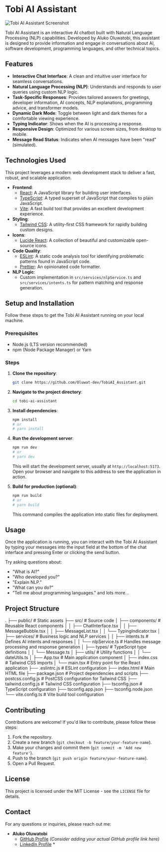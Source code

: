 # Tobi AI Assistant

![Tobi AI Assistant Screenshot](https://app.tagbox.io/w/683dfbc1e52ac800113d5197?openedFile=49e5299f-cddd-4160-bee9-186eb13db0dd)


Tobi AI Assistant is an interactive AI chatbot built with Natural Language Processing (NLP) capabilities. Developed by Aluko Oluwatobi, this assistant is designed to provide information and engage in conversations about AI, software development, programming languages, and other technical topics.

## Features

*   **Interactive Chat Interface**: A clean and intuitive user interface for seamless conversations.
*   **Natural Language Processing (NLP)**: Understands and responds to user queries using custom NLP logic.
*   **Task-Specific Responses**: Provides tailored answers for greetings, developer information, AI concepts, NLP explanations, programming advice, and transformer models.
*   **Dynamic Dark Mode**: Toggle between light and dark themes for a comfortable viewing experience.
*   **Typing Indicator**: Shows when the AI is processing a response.
*   **Responsive Design**: Optimized for various screen sizes, from desktop to mobile.
*   **Message Read Status**: Indicates when AI messages have been "read" (simulated).

## Technologies Used

This project leverages a modern web development stack to deliver a fast, robust, and scalable application.

*   **Frontend**:
    *   [React](https://react.dev/): A JavaScript library for building user interfaces.
    *   [TypeScript](https://www.typescriptlang.org/): A typed superset of JavaScript that compiles to plain JavaScript.
    *   [Vite](https://vitejs.dev/): A fast build tool that provides an excellent development experience.
*   **Styling**:
    *   [Tailwind CSS](https://tailwindcss.com/): A utility-first CSS framework for rapidly building custom designs.
*   **Icons**:
    *   [Lucide React](https://lucide.dev/): A collection of beautiful and customizable open-source icons.
*   **Code Quality**:
    *   [ESLint](https://eslint.org/): A static code analysis tool for identifying problematic patterns found in JavaScript code.
    *   [Prettier](https://prettier.io/): An opinionated code formatter.
*   **NLP Logic**:
    *   Custom implementation in `src/services/nlpService.ts` and `src/services/intents.ts` for pattern matching and response generation.

## Setup and Installation

Follow these steps to get the Tobi AI Assistant running on your local machine.

### Prerequisites

*   Node.js (LTS version recommended)
*   npm (Node Package Manager) or Yarn

### Steps

1.  **Clone the repository**:
    ```bash
    git clone https://github.com/Oluwat-dev/TobiAI_Assistant.git
    ```


2.  **Navigate to the project directory**:
    ```bash
    cd tobi-ai-assistant
    ```

3.  **Install dependencies**:
    ```bash
    npm install
    # or
    # yarn install
    ```

4.  **Run the development server**:
    ```bash
    npm run dev
    # or
    # yarn dev
    ```

    This will start the development server, usually at `http://localhost:5173`. Open your browser and navigate to this address to see the application in action.

5.  **Build for production (optional)**:
    ```bash
    npm run build
    # or
    # yarn build
    ```
    This command compiles the application into static files for deployment.

## Usage

Once the application is running, you can interact with the Tobi AI Assistant by typing your messages into the input field at the bottom of the chat interface and pressing Enter or clicking the send button.

Try asking questions about:
*   "What is AI?"
*   "Who developed you?"
*   "Explain NLP."
*   "What can you do?"
*   "Tell me about programming languages." and lots more...

## Project Structure

.
├── public/                 # Static assets
├── src/                    # Source code
│   ├── components/         # Reusable React components
│   │   ├── ChatInterface.tsx
│   │   ├── MessageBubble.tsx
│   │   ├── MessageList.tsx
│   │   └── TypingIndicator.tsx
│   ├── services/           # Business logic and NLP services
│   │   ├── intents.ts      # Defines AI intents and responses
│   │   └── nlpService.ts   # Handles message processing and response generation
│   ├── types/              # TypeScript type definitions
│   │   └── Message.ts
│   ├── utils/              # Utility functions
│   │   └── dateUtils.ts
│   ├── App.tsx             # Main application component
│   ├── index.css           # Tailwind CSS imports
│   └── main.tsx            # Entry point for the React application
├── .eslintrc.js            # ESLint configuration
├── index.html              # Main HTML file
├── package.json            # Project dependencies and scripts
├── postcss.config.js       # PostCSS configuration for Tailwind CSS
├── tailwind.config.js      # Tailwind CSS configuration
├── tsconfig.json           # TypeScript configuration
├── tsconfig.app.json
├── tsconfig.node.json
└── vite.config.ts          # Vite build tool configuration



## Contributing

Contributions are welcome! If you'd like to contribute, please follow these steps:

1.  Fork the repository.
2.  Create a new branch (`git checkout -b feature/your-feature-name`).
3.  Make your changes and commit them (`git commit -m 'Add new feature'`).
4.  Push to the branch (`git push origin feature/your-feature-name`).
5.  Open a Pull Request.

## License

This project is licensed under the MIT License - see the `LICENSE` file for details.

## Contact

For any questions or inquiries, please reach out me:

*   **Aluko Oluwatobi**
    *   [GitHub Profile](https://github.com/Oluwat-dev) *(Consider adding your actual GitHub profile link here)*
    *   [LinkedIn Profile]([https://www.linkedin.com/in/aluko-oluwatobi/](https://www.linkedin.com/in/aluko-oluwatobi-a2536823a?utm_source=share&utm_campaign=share_via&utm_content=profile&utm_medium=android_app)) *

